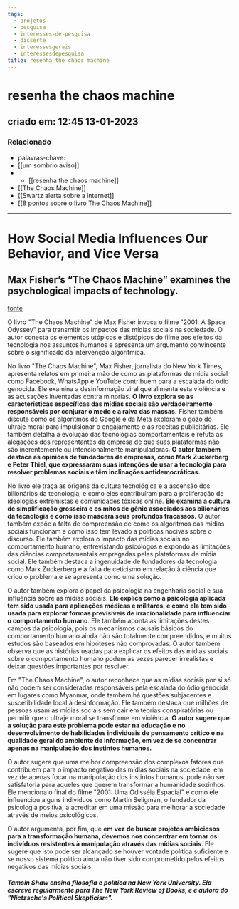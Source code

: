 ```yaml
---
tags:
  - projetos
  - pesquisa
  - interesses-de-pesquisa
  - disserte
  - interessesgerais
  - interessesdepesquisa
title: resenha the chaos machine
---
```

# resenha the chaos machine
## criado em: 12:45 13-01-2023

### Relacionado
- palavras-chave: 
- [[um sombrio aviso]]
- - [[resenha the chaos machine]]
- [[The Chaos Machine]]
- [[Swartz alerta sobre a internet]]
- [[8 pontos sobre o livro The Chaos Machine]]
---
# How Social Media Influences Our Behavior, and Vice Versa
## Max Fisher’s “The Chaos Machine” examines the psychological impacts of technology.

[fonte](https://www.nytimes.com/2022/09/01/books/review/max-fisher-chaos-machine.html)

O livro "The Chaos Machine" de Max Fisher invoca o filme "2001: A Space Odyssey" para transmitir os impactos das mídias sociais na sociedade. O autor conecta os elementos utópicos e distópicos do filme aos efeitos da tecnologia nos assuntos humanos e apresenta um argumento convincente sobre o significado da intervenção algorítmica.

No livro "The Chaos Machine", Max Fisher, jornalista do New York Times, apresenta relatos em primeira mão de como as plataformas de mídia social como Facebook, WhatsApp e YouTube contribuem para a escalada do ódio genocida. Ele examina a desinformação viral que alimenta esta violência e as acusações inventadas contra minorias. **O livro explora se as características específicas das mídias sociais são verdadeiramente responsáveis por conjurar o medo e a raiva das massas.** Fisher também discute como os algoritmos do Google e da Meta exploram o gozo do ultraje moral para impulsionar o engajamento e as receitas publicitárias. Ele também detalha a evolução das tecnologias comportamentais e refuta as alegações dos representantes da empresa de que suas plataformas não são inerentemente ou intencionalmente manipuladoras. **O autor também destaca as opiniões de fundadores de empresas, como Mark Zuckerberg e Peter Thiel, que expressaram suas intenções de usar a tecnologia para resolver problemas sociais e têm inclinações antidemocráticas.**

No livro ele traça as origens da cultura tecnológica e a ascensão dos bilionários da tecnologia, e como eles contribuíram para a proliferação de ideologias extremistas e comunidades tóxicas online. **Ele examina a cultura de simplificação grosseira e os mitos de gênio associados aos bilionários da tecnologia  e como isso mascara seus profundos fracassos.** O autor também expõe a falta de compreensão de como os algoritmos das mídias sociais funcionam e como isso tem levado a políticas nocivas sobre o discurso. Ele também explora o impacto das mídias sociais no comportamento humano, entrevistando psicólogos e expondo as limitações das ciências comportamentais empregadas pelas plataformas de mídia social. Ele também destaca a ingenuidade de fundadores da tecnologia como Mark Zuckerberg e a falta de ceticismo em relação à ciência que criou o problema e se apresenta como uma solução.

O autor também  explora o papel da psicologia na engenharia social e sua influência sobre as mídias sociais. **Ele explica como a psicologia aplicada tem sido usada para aplicações médicas e militares, e como ela tem sido usada para explorar formas previsíveis de irracionalidade para influenciar o comportamento humano**. Ele também aponta as limitações destes campos da psicologia, pois os mecanismos causais básicos do comportamento humano ainda não são totalmente compreendidos, e muitos estudos são baseados em hipóteses não comprovadas. O autor também observa que as histórias usadas para explicar os efeitos das mídias sociais sobre o comportamento humano podem às vezes parecer irrealistas e deixar questões importantes por resolver.

Em "The Chaos Machine", o autor reconhece que as mídias sociais por si só não podem ser consideradas responsáveis pela escalada do ódio genocida em lugares como Myanmar, onde também há questões subjacentes e suscetibilidade local à desinformação. Ele também destaca que milhões de pessoas usam as mídias sociais sem cair em teorias conspiratórias ou permitir que o ultraje moral se transforme em violência. **O autor sugere que a solução para este problema pode estar na educação e no desenvolvimento de habilidades individuais de pensamento crítico e na qualidade geral do ambiente de informação, em vez de se concentrar apenas na manipulação dos instintos humanos.**

O autor sugere que uma melhor compreensão dos complexos fatores que contribuem para o impacto negativo das mídias sociais na sociedade, em vez de apenas focar na manipulação dos instintos humanos, pode não ser satisfatória para aqueles que querem transformar a humanidade sozinhos. Ele menciona o final do filme "2001: Uma Odisséia Espacial" e como ele influenciou alguns indivíduos como Martin Seligman, o fundador da psicologia positiva, a acreditar em uma missão para melhorar a sociedade através de meios psicológicos.

O autor argumenta, por fim, que **em vez de buscar projetos ambiciosos para a transformação humana, devemos nos concentrar em tornar os indivíduos resistentes à manipulação através das mídias sociais**. Ele sugere que isto pode ser alcançado se houver vontade política suficiente e se nosso sistema político ainda não tiver sido comprometido pelos efeitos negativos das mídias sociais.

##### Tamsin Shaw ensina filosofia e política na New York University. Ela escreve regularmente para The New York Review of Books, e é autora do "Nietzsche's Political Skepticism".
